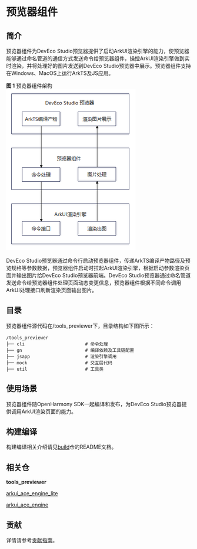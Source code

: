 # 预览器组件<a name="ZH-CN_TOPIC_0000001076213355"></a>

## 简介

预览器组件为DevEco Studio预览器提供了启动ArkUI渲染引擎的能力，使预览器能够通过命名管道的通信方式发送命令给预览器组件，操控ArkUI渲染引擎做到实时渲染，并将处理好的图片发送到DevEco Studio预览器中展示。预览器组件支持在Windows、MacOS上运行ArkTS及JS应用。

**图 1**  预览器组件架构<a name="fig2606133765017"></a>  
![](figures/预览器组件架构图.PNG "预览器组件架构")

DevEco Studio预览器通过命令行启动预览器组件，传递ArkTS编译产物路径及预览规格等参数数据，预览器组件启动时拉起ArkUI渲染引擎，根据启动参数渲染页面并输出图片给DevEco Studio预览器前端。DevEco Studio预览器通过命名管道发送命令给预览器组件处理页面动态变更信息，预览器组件根据不同命令调用ArkUI处理接口刷新渲染页面输出图片。
## 目录

预览器组件源代码在/tools_previewer下，目录结构如下图所示：

```
/tools_previewer
├── cli                       # 命令处理
├── gn                        # 编译依赖及工具链配置
├── jsapp                     # 渲染引擎调用
├── mock                      # 交互层代码
├── util                      # 工具类
```

## 使用场景

预览器组件随OpenHarmony SDK一起编译和发布，为DevEco Studio预览器提供调用ArkUI渲染页面的能力。

## 构建编译

构建编译相关介绍请见[build](https://gitee.com/openharmony/build)仓的README文档。

## 相关仓

**tools_previewer**

[arkui\_ace\_engine\_lite](https://gitee.com/openharmony/arkui_ace_engine_lite)

[arkui\_ace\_engine](https://gitee.com/openharmony/arkui_ace_engine)

## 贡献

详情请参考[贡献指南](https://gitee.com/openharmony/docs/blob/master/zh-cn/contribute/Readme-CN.md)。